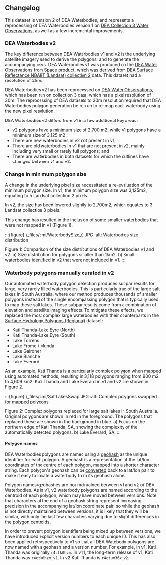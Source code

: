## Changelog

This dataset is version 2 of DEA Waterbodies, and represents a reprocessing of DEA Waterbodies version 1 on [DEA Collection 3 Water Observations](/data/product/dea-water-observations-landsat/), as well as a few incremental improvements.

### DEA Waterbodies v2

The key difference between DEA Waterbodies v1 and v2 is the underlying satellite imagery used to derive the polygons, and to generate the accompanying csvs. DEA Waterbodies v1 was produced on the [DEA Water Observations from Space](https://cmi.ga.gov.au/data-products/dea/142/dea-water-observations-landsat) product, which was derived from [DEA Surface Reflectance NBART (Landsat) collection 2](/data/old-version/dea-water-observations-landsat-2.1.5) data. This dataset had a resolution of 25m. 

DEA Waterbodies v2 has been reprocessed on [DEA Water Observations](/data/product/dea-water-observations-landsat/), which has been run on collection 3 data, which has a pixel resolution of 30m. The reprocessing of DEA datasets to 30m resolution required that DEA Waterbodies polygon generation be re-run to re-map each waterbody using the new pixel resolution.

DEA Waterbodies v2 differs from v1 in a few additional key areas: 
* v2 polygons have a minimum size of 2,700 m2, while v1 polygons have a minimum size of 3,125 m2 ;
* There are new waterbodies in v2 not present in v1;
* There are old waterbodies in v1 that are not present in v2, mainly including very small or rarely full polygons; and
* There are waterbodies in both datasets for which the outlines have changed between v1 and v2.

### Change in minimum polygon size

A change in the underlying pixel size necessitated a re-evaluation of the minimum polygon size. In v1, the minimum polygon size was 3,125m2, equating to 5 Landsat collection 2 pixels. 

In v2, the size has been lowered slightly to 2,700m2, which equates to 3 Landsat collection 3 pixels. 

This change has resulted in the inclusion of some smaller waterbodies that were not mapped in v1 (Figure 1). 

:::{figure} /_files/cmi/WaterbodySize_0.JPG
:alt: Waterbodies size distribution

Figure 1: Comparison of the size distributions of DEA Waterbodies v1 and v2. a) Size distribution for polygons smaller than 1km2. b) Small waterbodies identified in v2 that were not included in v1.
:::

### Waterbody polygons manually curated in v2

Our automated waterbody polygon detection produces subpar results for large, very rarely filled waterbodies. This is particularly true of the large salt lakes in South Australia, where our method produces thousands of smaller polygons instead of the single encompassing polygon that is typically used to map these salt lakes. These subpar results come from a combination of elevation and satellite imaging effects. To mitigate these effects, we replaced the most complex large waterbodies with their counterparts in the [Surface Hydrology Polygons (Regional)](https://pid.geoscience.gov.au/dataset/ga/83134) dataset: 
* Kati Thanda-Lake Eyre (North) 
* Kati Thanda-Lake Eyre (South) 
* Lake Torrens 
* Lake Frome / Munda 
* Lake Gairdner 
* Lake Blanche 
* Lake Everard 

As an example, Kati Thanda is a particularly complex polygon when mapped using automated methods, resulting in 3,118 polygons ranging from 900 m2 to 4,609 km2. Kati Thanda and Lake Everard in v1 and v2 are shown in Figure 2. 

:::{figure} /_files/cmi/SaltLakesSwap.JPG
:alt: Complex polygons swapped for mapped polygons

Figure 2: Complex polygons replaced for large salt lakes in South Australia. Original polygons are shown in red in the foreground. The polygons that replaced these are shown in the background in blue. a) Focus on the northern edge of Kati Thanda, SA, showing the complexity of the automatically detected polygons. b) Lake Everard, SA.
:::

#### Polygon names

DEA Waterbodies polygons are named using a [geohash](https://en.wikipedia.org/wiki/Geohash) as the unique identifier for each polygon. A geohash is a representation of the lat/lon coordinates of the centre of each polygon, mapped into a shorter character string. Each polygon's geohash can be [converted](http://geohash.co/) back to a lat/lon pair to make it easy to locate a waterbody from its geohash alone. 

Polygon names/geohashes are not maintained between v1 and v2 of DEA Waterbodies. As in v1, v2 waterbody polygons are named according to the centroid of each polygon, which may have moved between versions. Note that characters at the end of a geohash string represent increasing precision in the accompanying lat/lon coordinate pair, so while the geohash is not directly maintained between versions, it is likely that they will be similar, with only the last few characters varying due to slight differences in the polygon centroids.

In order to prevent polygon identifiers being mixed up between versions, we have introduced explicit version numbers to each unique ID. This has also been applied retrospectively to v1 so that all DEA Watebody polygons are now named with a geohash and a version number. For example, in v1, Kati Thanda was originally `r4ctk0hzm`. In v1.1, the long-term release of v1, Kati Thanda was `r4ctk0hzm_v1`. In v2 Kati Thanda is `r4ctum36x_v2`.
